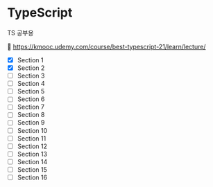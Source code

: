 # TypeScript
TS 공부용

📎 https://kmooc.udemy.com/course/best-typescript-21/learn/lecture/

- [x] Section 1
- [x] Section 2
- [ ] Section 3
- [ ] Section 4
- [ ] Section 5
- [ ] Section 6
- [ ] Section 7
- [ ] Section 8
- [ ] Section 9
- [ ] Section 10
- [ ] Section 11
- [ ] Section 12
- [ ] Section 13
- [ ] Section 14
- [ ] Section 15
- [ ] Section 16
